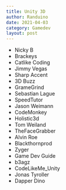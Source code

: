 ```yaml
---
title: Unity 3D
author: Randuino
date: 2021-04-03
category: Gamedev
layout: post
---
```


- Nicky B
- Brackeys
- Catlike Coding
- Jimmy Vegas
- Sharp Accent
- 3D Buzz
- GrameGrind
- Sebastian Lague
- SpeedTutor
- Jason Weimann
- CodeMonkey
- Holistic3d
- Tom Weiland
- TheFaceGrabber
- Alvin Roe
- Blackthornprod
- Zyger
- Game Dev Guide
- b3agz
- CodeLikeMe_Unity
- Jonas Tyroller
- Dapper Dino